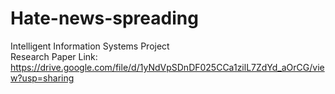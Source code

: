 # Hate-news-spreading
Intelligent Information  Systems Project </br>
Research Paper Link: https://drive.google.com/file/d/1yNdVpSDnDF025CCa1zilL7ZdYd_aOrCG/view?usp=sharing
